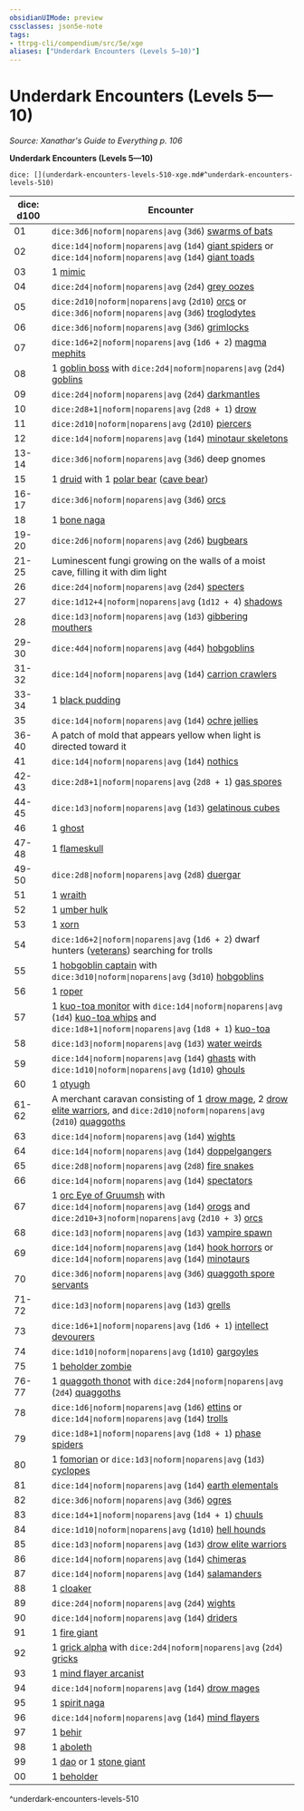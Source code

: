 ```yaml
---
obsidianUIMode: preview
cssclasses: json5e-note
tags:
- ttrpg-cli/compendium/src/5e/xge
aliases: ["Underdark Encounters (Levels 5—10)"]
---
```

# Underdark Encounters (Levels 5—10)
*Source: Xanathar's Guide to Everything p. 106* 

**Underdark Encounters (Levels 5—10)**

`dice: [](underdark-encounters-levels-510-xge.md#^underdark-encounters-levels-510)`

| dice: d100 | Encounter |
|------------|-----------|
| 01 | `dice:3d6\|noform\|noparens\|avg` (`3d6`) [swarms of bats](3-Mechanics/CLI/bestiary/beast/swarm-of-bats.md) |
| 02 | `dice:1d4\|noform\|noparens\|avg` (`1d4`) [giant spiders](3-Mechanics/CLI/bestiary/beast/giant-spider.md) or `dice:1d4\|noform\|noparens\|avg` (`1d4`) [giant toads](3-Mechanics/CLI/bestiary/beast/giant-toad.md) |
| 03 | 1 [mimic](3-Mechanics/CLI/bestiary/monstrosity/mimic.md) |
| 04 | `dice:2d4\|noform\|noparens\|avg` (`2d4`) [grey oozes](3-Mechanics/CLI/bestiary/ooze/gray-ooze.md) |
| 05 | `dice:2d10\|noform\|noparens\|avg` (`2d10`) [orcs](3-Mechanics/CLI/bestiary/humanoid/orc.md) or `dice:3d6\|noform\|noparens\|avg` (`3d6`) [troglodytes](3-Mechanics/CLI/bestiary/humanoid/troglodyte.md) |
| 06 | `dice:3d6\|noform\|noparens\|avg` (`3d6`) [grimlocks](3-Mechanics/CLI/bestiary/humanoid/grimlock.md) |
| 07 | `dice:1d6+2\|noform\|noparens\|avg` (`1d6 + 2`) [magma mephits](3-Mechanics/CLI/bestiary/elemental/magma-mephit.md) |
| 08 | 1 [goblin boss](3-Mechanics/CLI/bestiary/humanoid/goblin-boss.md) with `dice:2d4\|noform\|noparens\|avg` (`2d4`) [goblins](3-Mechanics/CLI/bestiary/humanoid/goblin.md) |
| 09 | `dice:2d4\|noform\|noparens\|avg` (`2d4`) [darkmantles](3-Mechanics/CLI/bestiary/monstrosity/darkmantle.md) |
| 10 | `dice:2d8+1\|noform\|noparens\|avg` (`2d8 + 1`) [drow](3-Mechanics/CLI/bestiary/humanoid/drow.md) |
| 11 | `dice:2d10\|noform\|noparens\|avg` (`2d10`) [piercers](3-Mechanics/CLI/bestiary/monstrosity/piercer.md) |
| 12 | `dice:1d4\|noform\|noparens\|avg` (`1d4`) [minotaur skeletons](3-Mechanics/CLI/bestiary/undead/minotaur-skeleton.md) |
| 13-14 | `dice:3d6\|noform\|noparens\|avg` (`3d6`) deep gnomes |
| 15 | 1 [druid](3-Mechanics/CLI/bestiary/humanoid/druid.md) with 1 [polar bear](3-Mechanics/CLI/bestiary/beast/polar-bear.md) ([cave bear](3-Mechanics/CLI/bestiary/beast/cave-bear.md)) |
| 16-17 | `dice:3d6\|noform\|noparens\|avg` (`3d6`) [orcs](3-Mechanics/CLI/bestiary/humanoid/orc.md) |
| 18 | 1 [bone naga](3-Mechanics/CLI/bestiary/undead/bone-naga-guardian.md) |
| 19-20 | `dice:2d6\|noform\|noparens\|avg` (`2d6`) [bugbears](3-Mechanics/CLI/bestiary/humanoid/bugbear.md) |
| 21-25 | Luminescent fungi growing on the walls of a moist cave, filling it with dim light |
| 26 | `dice:2d4\|noform\|noparens\|avg` (`2d4`) [specters](3-Mechanics/CLI/bestiary/undead/specter.md) |
| 27 | `dice:1d12+4\|noform\|noparens\|avg` (`1d12 + 4`) [shadows](3-Mechanics/CLI/bestiary/undead/shadow.md) |
| 28 | `dice:1d3\|noform\|noparens\|avg` (`1d3`) [gibbering mouthers](3-Mechanics/CLI/bestiary/aberration/gibbering-mouther.md) |
| 29-30 | `dice:4d4\|noform\|noparens\|avg` (`4d4`) [hobgoblins](3-Mechanics/CLI/bestiary/humanoid/hobgoblin.md) |
| 31-32 | `dice:1d4\|noform\|noparens\|avg` (`1d4`) [carrion crawlers](3-Mechanics/CLI/bestiary/monstrosity/carrion-crawler.md) |
| 33-34 | 1 [black pudding](3-Mechanics/CLI/bestiary/ooze/black-pudding.md) |
| 35 | `dice:1d4\|noform\|noparens\|avg` (`1d4`) [ochre jellies](3-Mechanics/CLI/bestiary/ooze/ochre-jelly.md) |
| 36-40 | A patch of mold that appears yellow when light is directed toward it |
| 41 | `dice:1d4\|noform\|noparens\|avg` (`1d4`) [nothics](3-Mechanics/CLI/bestiary/aberration/nothic.md) |
| 42-43 | `dice:2d8+1\|noform\|noparens\|avg` (`2d8 + 1`) [gas spores](3-Mechanics/CLI/bestiary/plant/gas-spore.md) |
| 44-45 | `dice:1d3\|noform\|noparens\|avg` (`1d3`) [gelatinous cubes](3-Mechanics/CLI/bestiary/ooze/gelatinous-cube.md) |
| 46 | 1 [ghost](3-Mechanics/CLI/bestiary/undead/ghost.md) |
| 47-48 | 1 [flameskull](3-Mechanics/CLI/bestiary/undead/flameskull.md) |
| 49-50 | `dice:2d8\|noform\|noparens\|avg` (`2d8`) [duergar](3-Mechanics/CLI/bestiary/humanoid/duergar.md) |
| 51 | 1 [wraith](3-Mechanics/CLI/bestiary/undead/wraith.md) |
| 52 | 1 [umber hulk](3-Mechanics/CLI/bestiary/monstrosity/umber-hulk.md) |
| 53 | 1 [xorn](3-Mechanics/CLI/bestiary/elemental/xorn.md) |
| 54 | `dice:1d6+2\|noform\|noparens\|avg` (`1d6 + 2`) dwarf hunters ([veterans](3-Mechanics/CLI/bestiary/humanoid/veteran.md)) searching for trolls |
| 55 | 1 [hobgoblin captain](3-Mechanics/CLI/bestiary/humanoid/hobgoblin-captain.md) with `dice:3d10\|noform\|noparens\|avg` (`3d10`) [hobgoblins](3-Mechanics/CLI/bestiary/humanoid/hobgoblin.md) |
| 56 | 1 [roper](3-Mechanics/CLI/bestiary/monstrosity/roper.md) |
| 57 | 1 [kuo-toa monitor](3-Mechanics/CLI/bestiary/humanoid/kuo-toa-monitor.md) with `dice:1d4\|noform\|noparens\|avg` (`1d4`) [kuo-toa whips](3-Mechanics/CLI/bestiary/humanoid/kuo-toa-whip.md) and `dice:1d8+1\|noform\|noparens\|avg` (`1d8 + 1`) [kuo-toa](3-Mechanics/CLI/bestiary/humanoid/kuo-toa.md) |
| 58 | `dice:1d3\|noform\|noparens\|avg` (`1d3`) [water weirds](3-Mechanics/CLI/bestiary/elemental/water-weird.md) |
| 59 | `dice:1d4\|noform\|noparens\|avg` (`1d4`) [ghasts](3-Mechanics/CLI/bestiary/undead/ghast.md) with `dice:1d10\|noform\|noparens\|avg` (`1d10`) [ghouls](3-Mechanics/CLI/bestiary/undead/ghoul.md) |
| 60 | 1 [otyugh](3-Mechanics/CLI/bestiary/aberration/otyugh.md) |
| 61-62 | A merchant caravan consisting of 1 [drow mage](3-Mechanics/CLI/bestiary/humanoid/drow-mage.md), 2 [drow elite warriors](3-Mechanics/CLI/bestiary/humanoid/drow-elite-warrior.md), and `dice:2d10\|noform\|noparens\|avg` (`2d10`) [quaggoths](3-Mechanics/CLI/bestiary/humanoid/quaggoth.md) |
| 63 | `dice:1d4\|noform\|noparens\|avg` (`1d4`) [wights](3-Mechanics/CLI/bestiary/undead/wight.md) |
| 64 | `dice:1d4\|noform\|noparens\|avg` (`1d4`) [doppelgangers](3-Mechanics/CLI/bestiary/monstrosity/doppelganger.md) |
| 65 | `dice:2d8\|noform\|noparens\|avg` (`2d8`) [fire snakes](3-Mechanics/CLI/bestiary/elemental/fire-snake.md) |
| 66 | `dice:1d4\|noform\|noparens\|avg` (`1d4`) [spectators](3-Mechanics/CLI/bestiary/aberration/spectator.md) |
| 67 | 1 [orc Eye of Gruumsh](3-Mechanics/CLI/bestiary/humanoid/orc-eye-of-gruumsh.md) with `dice:1d4\|noform\|noparens\|avg` (`1d4`) [orogs](3-Mechanics/CLI/bestiary/humanoid/orog.md) and `dice:2d10+3\|noform\|noparens\|avg` (`2d10 + 3`) [orcs](3-Mechanics/CLI/bestiary/humanoid/orc.md) |
| 68 | `dice:1d3\|noform\|noparens\|avg` (`1d3`) [vampire spawn](3-Mechanics/CLI/bestiary/undead/vampire-spawn.md) |
| 69 | `dice:1d4\|noform\|noparens\|avg` (`1d4`) [hook horrors](3-Mechanics/CLI/bestiary/monstrosity/hook-horror.md) or `dice:1d4\|noform\|noparens\|avg` (`1d4`) [minotaurs](3-Mechanics/CLI/bestiary/monstrosity/minotaur.md) |
| 70 | `dice:3d6\|noform\|noparens\|avg` (`3d6`) [quaggoth spore servants](3-Mechanics/CLI/bestiary/plant/quaggoth-spore-servant.md) |
| 71-72 | `dice:1d3\|noform\|noparens\|avg` (`1d3`) [grells](3-Mechanics/CLI/bestiary/aberration/grell.md) |
| 73 | `dice:1d6+1\|noform\|noparens\|avg` (`1d6 + 1`) [intellect devourers](3-Mechanics/CLI/bestiary/aberration/intellect-devourer.md) |
| 74 | `dice:1d10\|noform\|noparens\|avg` (`1d10`) [gargoyles](3-Mechanics/CLI/bestiary/elemental/gargoyle.md) |
| 75 | 1 [beholder zombie](3-Mechanics/CLI/bestiary/undead/beholder-zombie.md) |
| 76-77 | 1 [quaggoth thonot](3-Mechanics/CLI/bestiary/humanoid/quaggoth-thonot.md) with `dice:2d4\|noform\|noparens\|avg` (`2d4`) [quaggoths](3-Mechanics/CLI/bestiary/humanoid/quaggoth.md) |
| 78 | `dice:1d6\|noform\|noparens\|avg` (`1d6`) [ettins](3-Mechanics/CLI/bestiary/giant/ettin.md) or `dice:1d4\|noform\|noparens\|avg` (`1d4`) [trolls](3-Mechanics/CLI/bestiary/giant/troll.md) |
| 79 | `dice:1d8+1\|noform\|noparens\|avg` (`1d8 + 1`) [phase spiders](3-Mechanics/CLI/bestiary/monstrosity/phase-spider.md) |
| 80 | 1 [fomorian](3-Mechanics/CLI/bestiary/giant/fomorian.md) or `dice:1d3\|noform\|noparens\|avg` (`1d3`) [cyclopes](3-Mechanics/CLI/bestiary/giant/cyclops.md) |
| 81 | `dice:1d4\|noform\|noparens\|avg` (`1d4`) [earth elementals](3-Mechanics/CLI/bestiary/elemental/earth-elemental.md) |
| 82 | `dice:3d6\|noform\|noparens\|avg` (`3d6`) [ogres](3-Mechanics/CLI/bestiary/giant/ogre.md) |
| 83 | `dice:1d4+1\|noform\|noparens\|avg` (`1d4 + 1`) [chuuls](3-Mechanics/CLI/bestiary/aberration/chuul.md) |
| 84 | `dice:1d10\|noform\|noparens\|avg` (`1d10`) [hell hounds](3-Mechanics/CLI/bestiary/fiend/hell-hound.md) |
| 85 | `dice:1d3\|noform\|noparens\|avg` (`1d3`) [drow elite warriors](3-Mechanics/CLI/bestiary/humanoid/drow-elite-warrior.md) |
| 86 | `dice:1d4\|noform\|noparens\|avg` (`1d4`) [chimeras](3-Mechanics/CLI/bestiary/monstrosity/chimera.md) |
| 87 | `dice:1d4\|noform\|noparens\|avg` (`1d4`) [salamanders](3-Mechanics/CLI/bestiary/elemental/salamander.md) |
| 88 | 1 [cloaker](3-Mechanics/CLI/bestiary/aberration/cloaker.md) |
| 89 | `dice:2d4\|noform\|noparens\|avg` (`2d4`) [wights](3-Mechanics/CLI/bestiary/undead/wight.md) |
| 90 | `dice:1d4\|noform\|noparens\|avg` (`1d4`) [driders](3-Mechanics/CLI/bestiary/monstrosity/drider.md) |
| 91 | 1 [fire giant](3-Mechanics/CLI/bestiary/giant/fire-giant.md) |
| 92 | 1 [grick alpha](3-Mechanics/CLI/bestiary/monstrosity/grick-alpha.md) with `dice:2d4\|noform\|noparens\|avg` (`2d4`) [gricks](3-Mechanics/CLI/bestiary/monstrosity/grick.md) |
| 93 | 1 [mind flayer arcanist](3-Mechanics/CLI/bestiary/aberration/mind-flayer-arcanist.md) |
| 94 | `dice:1d4\|noform\|noparens\|avg` (`1d4`) [drow mages](3-Mechanics/CLI/bestiary/humanoid/drow-mage.md) |
| 95 | 1 [spirit naga](3-Mechanics/CLI/bestiary/monstrosity/spirit-naga.md) |
| 96 | `dice:1d4\|noform\|noparens\|avg` (`1d4`) [mind flayers](3-Mechanics/CLI/bestiary/aberration/mind-flayer.md) |
| 97 | 1 [behir](3-Mechanics/CLI/bestiary/monstrosity/behir.md) |
| 98 | 1 [aboleth](3-Mechanics/CLI/bestiary/aberration/aboleth.md) |
| 99 | 1 [dao](3-Mechanics/CLI/bestiary/elemental/dao.md) or 1 [stone giant](3-Mechanics/CLI/bestiary/giant/stone-giant.md) |
| 00 | 1 [beholder](3-Mechanics/CLI/bestiary/aberration/beholder.md) |
^underdark-encounters-levels-510